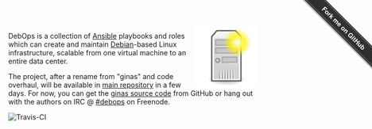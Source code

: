 <img src="debops.png" width="128px" height="128px" style="float: right;" />

DebOps is a collection of [Ansible](http://ansible.com/) playbooks and roles
which can create and maintain [Debian](http://debian.org/)-based Linux
infrastructure, scalable from one virtual machine to an entire data center.

The project, after a rename from "ginas" and code overhaul, will be
available in [main repository](https://github.com/debops/) in a few days.
For now, you can get the [ginas source code](https://github.com/ginas/ginas/)
from GitHub or hang out with the authors on IRC
@ [#debops](https://webchat.freenode.net/?channels=debops) on Freenode.

<a href="https://travis-ci.org/ginas/ginas/"><img src="https://travis-ci.org/ginas/ginas.png?branch=master" style="float: left;" alt="Travis-CI" />

<div class="github-fork-ribbon-wrapper right fixed" style="width: 150px;height: 150px;position: fixed;overflow: hidden;top: 0;z-index: 9999;pointer-events: none;right: 0;"><div class="github-fork-ribbon" style="position: absolute;padding: 2px 0;background-color: #333;background-image: linear-gradient(to bottom, rgba(0, 0, 0, 0), rgba(0, 0, 0, 0.15));-webkit-box-shadow: 0 2px 3px 0 rgba(0, 0, 0, 0.5);-moz-box-shadow: 0 2px 3px 0 rgba(0, 0, 0, 0.5);box-shadow: 0 2px 3px 0 rgba(0, 0, 0, 0.5);z-index: 9999;pointer-events: auto;top: 42px;right: -43px;-webkit-transform: rotate(45deg);-moz-transform: rotate(45deg);-ms-transform: rotate(45deg);-o-transform: rotate(45deg);transform: rotate(45deg);"><a href="https://github.com/ginas/ginas/" style="font: 700 13px &quot;Helvetica Neue&quot;, Helvetica, Arial, sans-serif;color: #fff;text-decoration: none;text-shadow: 0 -1px rgba(0, 0, 0, 0.5);text-align: center;width: 200px;line-height: 20px;display: inline-block;padding: 2px 0;border-width: 1px 0;border-style: dotted;border-color: rgba(255, 255, 255, 0.7);">Fork me on GitHub</a></div></div>
